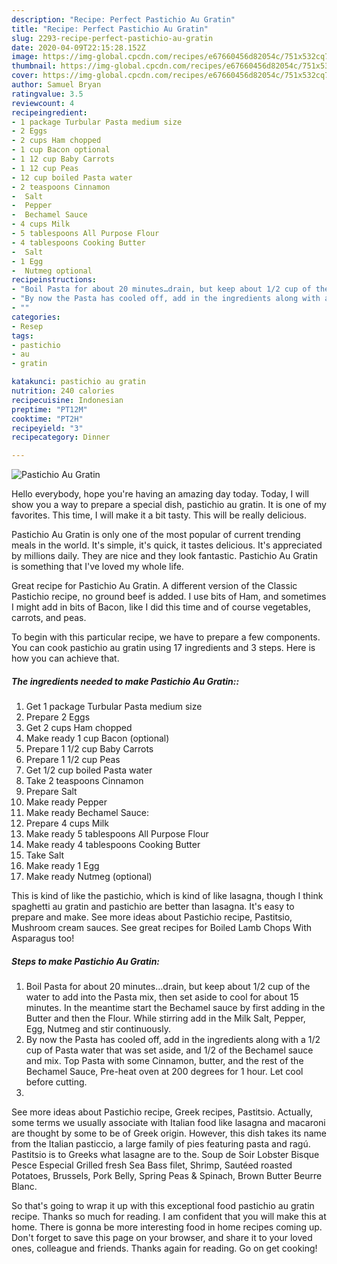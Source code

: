 ```yaml
---
description: "Recipe: Perfect Pastichio Au Gratin"
title: "Recipe: Perfect Pastichio Au Gratin"
slug: 2293-recipe-perfect-pastichio-au-gratin
date: 2020-04-09T22:15:28.152Z
image: https://img-global.cpcdn.com/recipes/e67660456d82054c/751x532cq70/pastichio-au-gratin-recipe-main-photo.jpg
thumbnail: https://img-global.cpcdn.com/recipes/e67660456d82054c/751x532cq70/pastichio-au-gratin-recipe-main-photo.jpg
cover: https://img-global.cpcdn.com/recipes/e67660456d82054c/751x532cq70/pastichio-au-gratin-recipe-main-photo.jpg
author: Samuel Bryan
ratingvalue: 3.5
reviewcount: 4
recipeingredient:
- 1 package Turbular Pasta medium size
- 2 Eggs
- 2 cups Ham chopped
- 1 cup Bacon optional
- 1 12 cup Baby Carrots
- 1 12 cup Peas
- 12 cup boiled Pasta water
- 2 teaspoons Cinnamon
-  Salt
-  Pepper
-  Bechamel Sauce
- 4 cups Milk
- 5 tablespoons All Purpose Flour
- 4 tablespoons Cooking Butter
-  Salt
- 1 Egg
-  Nutmeg optional
recipeinstructions:
- "Boil Pasta for about 20 minutes…drain, but keep about 1/2 cup of the water to add into the Pasta mix, then set aside to cool for about 15 minutes. In the meantime start the Bechamel sauce by first adding in the Butter and then the Flour. While stirring add in the Milk Salt, Pepper, Egg, Nutmeg and stir continuously."
- "By now the Pasta has cooled off, add in the ingredients along with a 1/2 cup of Pasta water that was set aside, and 1/2 of the Bechamel sauce and mix. Top Pasta with some Cinnamon, butter, and the rest of the Bechamel Sauce, Pre-heat oven at 200 degrees for 1 hour. Let cool before cutting."
- ""
categories:
- Resep
tags:
- pastichio
- au
- gratin

katakunci: pastichio au gratin
nutrition: 240 calories
recipecuisine: Indonesian
preptime: "PT12M"
cooktime: "PT2H"
recipeyield: "3"
recipecategory: Dinner

---
```



![Pastichio Au Gratin](https://img-global.cpcdn.com/recipes/e67660456d82054c/751x532cq70/pastichio-au-gratin-recipe-main-photo.jpg)

Hello everybody, hope you're having an amazing day today. Today, I will show you a way to prepare a special dish, pastichio au gratin. It is one of my favorites. This time, I will make it a bit tasty. This will be really delicious.

Pastichio Au Gratin is only one of the most popular of current trending meals in the world. It's simple, it's quick, it tastes delicious. It's appreciated by millions daily. They are nice and they look fantastic. Pastichio Au Gratin is something that I've loved my whole life.

Great recipe for Pastichio Au Gratin. A different version of the Classic Pastichio recipe, no ground beef is added. I use bits of Ham, and sometimes I might add in bits of Bacon, like I did this time and of course vegetables, carrots, and peas.


To begin with this particular recipe, we have to prepare a few components. You can cook pastichio au gratin using 17 ingredients and 3 steps. Here is how you can achieve that.

##### The ingredients needed to make Pastichio Au Gratin::

1. Get 1 package Turbular Pasta medium size
1. Prepare 2 Eggs
1. Get 2 cups Ham chopped
1. Make ready 1 cup Bacon (optional)
1. Prepare 1 1/2 cup Baby Carrots
1. Prepare 1 1/2 cup Peas
1. Get 1/2 cup boiled Pasta water
1. Take 2 teaspoons Cinnamon
1. Prepare  Salt
1. Make ready  Pepper
1. Make ready  Bechamel Sauce:
1. Prepare 4 cups Milk
1. Make ready 5 tablespoons All Purpose Flour
1. Make ready 4 tablespoons Cooking Butter
1. Take  Salt
1. Make ready 1 Egg
1. Make ready  Nutmeg (optional)


This is kind of like the pastichio, which is kind of like lasagna, though I think spaghetti au gratin and pastichio are better than lasagna. It&#39;s easy to prepare and make. See more ideas about Pastichio recipe, Pastitsio, Mushroom cream sauces. See great recipes for Boiled Lamb Chops With Asparagus too! 

##### Steps to make Pastichio Au Gratin:

1. Boil Pasta for about 20 minutes…drain, but keep about 1/2 cup of the water to add into the Pasta mix, then set aside to cool for about 15 minutes. In the meantime start the Bechamel sauce by first adding in the Butter and then the Flour. While stirring add in the Milk Salt, Pepper, Egg, Nutmeg and stir continuously.
1. By now the Pasta has cooled off, add in the ingredients along with a 1/2 cup of Pasta water that was set aside, and 1/2 of the Bechamel sauce and mix. Top Pasta with some Cinnamon, butter, and the rest of the Bechamel Sauce, Pre-heat oven at 200 degrees for 1 hour. Let cool before cutting.
1. 


See more ideas about Pastichio recipe, Greek recipes, Pastitsio. Actually, some terms we usually associate with Italian food like lasagna and macaroni are thought by some to be of Greek origin. However, this dish takes its name from the Italian pasticcio, a large family of pies featuring pasta and ragú. Pastitsio is to Greeks what lasagne are to the. Soup de Soir Lobster Bisque Pesce Especial Grilled fresh Sea Bass filet, Shrimp, Sautéed roasted Potatoes, Brussels, Pork Belly, Spring Peas &amp; Spinach, Brown Butter Beurre Blanc. 

So that's going to wrap it up with this exceptional food pastichio au gratin recipe. Thanks so much for reading. I am confident that you will make this at home. There is gonna be more interesting food in home recipes coming up. Don't forget to save this page on your browser, and share it to your loved ones, colleague and friends. Thanks again for reading. Go on get cooking!

